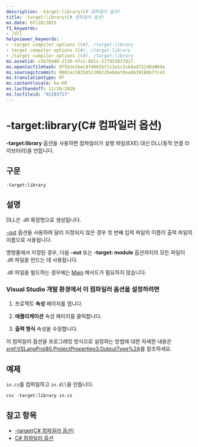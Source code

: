 ```yaml
---
description: -target:library(C# 컴파일러 옵션)
title: -target:library(C# 컴파일러 옵션)
ms.date: 07/20/2015
f1_keywords:
- /dll
helpviewer_keywords:
- -target compiler options [C#], /target:library
- target compiler options [C#], /target:library
- /target compiler options [C#], /target:library
ms.assetid: c5670e88-2126-47c1-8d1c-217923837d17
ms.openlocfilehash: 0f5b1e1bec8fd601bf111e1c2c64adf22d0a064e
ms.sourcegitcommit: 0802ac583585110022beb6af8ea0b39188b77c43
ms.translationtype: HT
ms.contentlocale: ko-KR
ms.lasthandoff: 11/26/2020
ms.locfileid: "91193727"
---
```

# <a name="-targetlibrary-c-compiler-options"></a>-target:library(C# 컴파일러 옵션)

**-target:library** 옵션을 사용하면 컴파일러가 실행 파일(EXE) 대신 DLL(동적 연결 라이브러리)을 만듭니다.  
  
## <a name="syntax"></a>구문  
  
```console  
-target:library  
```  
  
## <a name="remarks"></a>설명  

 DLL은 .dll 확장명으로 생성됩니다.  
  
 [-out](./out-compiler-option.md) 옵션을 사용하여 달리 지정되지 않은 경우 첫 번째 입력 파일의 이름이 출력 파일의 이름으로 사용됩니다.  
  
 명령줄에서 지정된 경우, 다음 **-out** 또는 **-target: module** 옵션까지의 모든 파일이 .dll 파일을 만드는 데 사용됩니다.  
  
 .dll 파일을 빌드하는 경우에는 [Main](../../programming-guide/main-and-command-args/index.md) 메서드가 필요하지 않습니다.  
  
### <a name="to-set-this-compiler-option-in-the-visual-studio-development-environment"></a>Visual Studio 개발 환경에서 이 컴파일러 옵션을 설정하려면  
  
1. 프로젝트 **속성** 페이지를 엽니다.  
  
2. **애플리케이션** 속성 페이지를 클릭합니다.  
  
3. **출력 형식** 속성을 수정합니다.  
  
 이 컴파일러 옵션을 프로그래밍 방식으로 설정하는 방법에 대한 자세한 내용은 <xref:VSLangProj80.ProjectProperties3.OutputType%2A>를 참조하세요.  
  
## <a name="example"></a>예제  

 `in.cs`를 컴파일하고 `in.dll`을 만듭니다.  
  
```console  
csc -target:library in.cs  
```  
  
## <a name="see-also"></a>참고 항목

- [-target(C# 컴파일러 옵션)](./target-compiler-option.md)
- [C# 컴파일러 옵션](./index.md)
